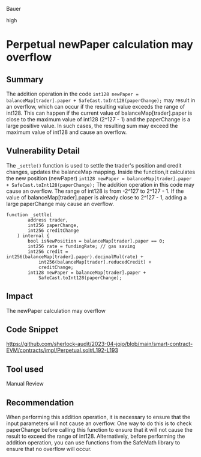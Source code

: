Bauer

high

# Perpetual newPaper calculation may overflow

## Summary
The addition operation in the code `int128 newPaper = balanceMap[trader].paper + SafeCast.toInt128(paperChange);` may result in an overflow, which can occur if the resulting value exceeds the range of int128. This can happen if the current value of balanceMap[trader].paper is close to the maximum value of int128 (2^127 - 1) and the paperChange is a large positive value. In such cases, the resulting sum may exceed the maximum value of int128 and cause an overflow.

## Vulnerability Detail
The `_settle()` function is used to settle the trader's position and credit changes, updates the balanceMap mapping. Inside the function,it calculates the new position (newPaper) `int128 newPaper = balanceMap[trader].paper +
            SafeCast.toInt128(paperChange);` The addition operation in this code may cause an overflow. The range of int128 is from -2^127 to 2^127 - 1. If the value of balanceMap[trader].paper is already close to 2^127 - 1, adding a large paperChange may cause an overflow.
```solidity
function _settle(
        address trader,
        int256 paperChange,
        int256 creditChange
    ) internal {
        bool isNewPosition = balanceMap[trader].paper == 0;
        int256 rate = fundingRate; // gas saving
        int256 credit = int256(balanceMap[trader].paper).decimalMul(rate) +
            int256(balanceMap[trader].reducedCredit) +
            creditChange;
        int128 newPaper = balanceMap[trader].paper +
            SafeCast.toInt128(paperChange);

```

## Impact
The newPaper calculation may overflow

## Code Snippet
https://github.com/sherlock-audit/2023-04-jojo/blob/main/smart-contract-EVM/contracts/impl/Perpetual.sol#L192-L193
## Tool used

Manual Review

## Recommendation
When performing this addition operation, it is necessary to ensure that the input parameters will not cause an overflow. One way to do this is to check paperChange before calling this function to ensure that it will not cause the result to exceed the range of int128. Alternatively, before performing the addition operation, you can use functions from the SafeMath library to ensure that no overflow will occur.
